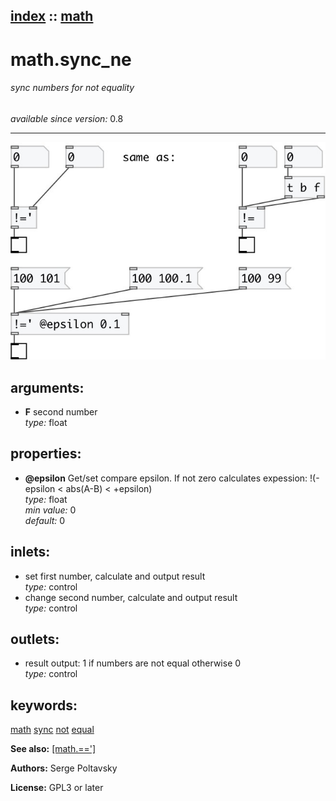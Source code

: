 [index](index.html) :: [math](category_math.html)
---

# math.sync_ne

###### sync numbers for not equality

*available since version:* 0.8

---




[![example](../examples/img/math.sync_ne.jpg)](../examples/pd/math.sync_ne.pd)



## arguments:

* **F**
second number<br>
_type:_ float<br>





## properties:

* **@epsilon** 
Get/set compare epsilon. If not zero calculates expession: !(-epsilon &lt; abs(A-B) &lt;
+epsilon)<br>
_type:_ float<br>
_min value:_ 0<br>
_default:_ 0<br>



## inlets:

* set first number, calculate and output result<br>
_type:_ control
* change second number, calculate and output result<br>
_type:_ control



## outlets:

* result output: 1 if numbers are not equal otherwise 0<br>
_type:_ control



## keywords:

[math](keywords/math.html)
[sync](keywords/sync.html)
[not](keywords/not.html)
[equal](keywords/equal.html)



**See also:**
[\[math.==&#39;\]](math.%3D%3D%27.html)




**Authors:** Serge Poltavsky




**License:** GPL3 or later





